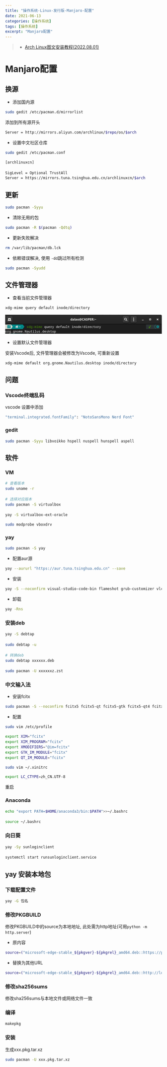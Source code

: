 ```yaml
---
title: "操作系统-Linux-发行版-Manjaro-配置"
date: 2021-06-13
categories: [操作系统]
tags: [操作系统]
excerpt: "Manjaro配置"
---
```


> - [Arch Linux图文安装教程(2022.08.01)](https://blog.csdn.net/love906897406/article/details/126109464)

# Manjaro配置

## 换源

- 添加国内源

```sh
sudo gedit /etc/pacman.d/mirrorlist
```

添加到所有源开头

```sh
Server = http://mirrors.aliyun.com/archlinux/$repo/os/$arch
```

- 设置中文社区仓库

```sh
sudo gedit /etc/pacman.conf
```

```sh
[archlinuxcn]

SigLevel = Optional TrustAll
Server = https://mirrors.tuna.tsinghua.edu.cn/archlinuxcn/$arch
```

## 更新

```sh
sudo pacman -Syyu
```

- 清除无用的包

```sh
sudo pacman -R $(pacman -Qdtq)
```

- 更新失败解决

```sh
rm /var/lib/pacman/db.lck
```

- 依赖错误解决, 使用 `-dd`跳过所有检测

```sh
sudo pacman -Syudd
```

## 文件管理器

- 查看当前文件管理器

```sh
xdg-mime query default inode/directory   
```

![](/assets/SelfImgur/20220109184225.png)

- 设置默认文件管理器

安装Vscode后, 文件管理器会被修改为Vscode, 可重新设置

```sh
xdg-mime default org.gnome.Nautilus.desktop inode/directory
```

## 问题

### Vscode终端乱码

vscode 设置中添加

```sh
"terminal.integrated.fontFamily": "NotoSansMono Nerd Font"
```

### gedit

```sh
sudo pacman -Syyu libvoikko hspell nuspell hunspell aspell
```

## 软件

### VM

```sh
# 查看版本
sudo uname -r 

# 选择对应版本
sudo pacman -S virtualbox

yay -S virtualbox-ext-oracle
```

```sh
sudo modprobe vboxdrv
```

### yay

```sh
sudo pacman -S yay
```

- 配置aur源

```sh
yay --aururl "https://aur.tuna.tsinghua.edu.cn" --save
```

- 安装

```sh
yay -S --noconfirm visual-studio-code-bin flameshot grub-customizer vlc
```

- 卸载

```sh
yay -Rns
```

### 安装deb

```sh
yay -S debtap

sudo debtap -u

# 转换deb
sudo debtap xxxxxx.deb

sudo pacman -U xxxxxxz.zst
```

### 中文输入法

- 安装fcitx

```sh
sudo pacman -S --noconfirm fcitx5 fcitx5-qt fcitx5-gtk fcitx5-qt4 fcitx5-chinese-addons fcitx5-configtool fcitx5-material-color fcitx5-pinyin-moegirl fcitx5-pinyin-zhwiki
```

- 配置

```sh
sudo vim /etc/profile
```

```sh
export XIM="fcitx"
export XIM_PROGRAM="fcitx"
export XMODIFIERS="@im=fcitx"
export GTK_IM_MODULE="fcitx"
export QT_IM_MODULE="fcitx"
```

```sh
sudo vim ~/.xinitrc
```

```sh
export LC_CTYPE=zh_CN.UTF-8
```

重启

### Anaconda

```sh
echo "export PATH=$HOME/anaconda3/bin:$PATH">>~/.bashrc

source ~/.bashrc
```

### 向日葵

```sh
yay -Sy sunloginclient

systemctl start runsunloginclient.service
```

## yay 安装本地包

### 下载配置文件

```sh
yay -G 包名
```

### 修改PKGBUILD

修改PKGBUILD中的source为本地地址, 此处需为http地址(可用`python -m http.server`)

- 原内容

```sh
source=("microsoft-edge-stable_${pkgver}-${pkgrel}_amd64.deb::https://packages.microsoft.com/repos/edge/pool/main/m/microsoft-edge-stable/microsoft-edge-stable_${pkgver}-${pkgrel}_amd64.deb")
```

- 替换为其他URL

```sh
source=("microsoft-edge-stable_${pkgver}-${pkgrel}_amd64.deb::http://localhost:8000/microsoft-edge-stable_96.0.1054.62-1_amd64.deb")
```

### 修改sha256sums

修改sha256sums与本地文件或网络文件一致

### 编译

```sh
makepkg
```

### 安装

生成xxx.pkg.tar.xz

```sh
sudo pacman -U xxx.pkg.tar.xz
```
